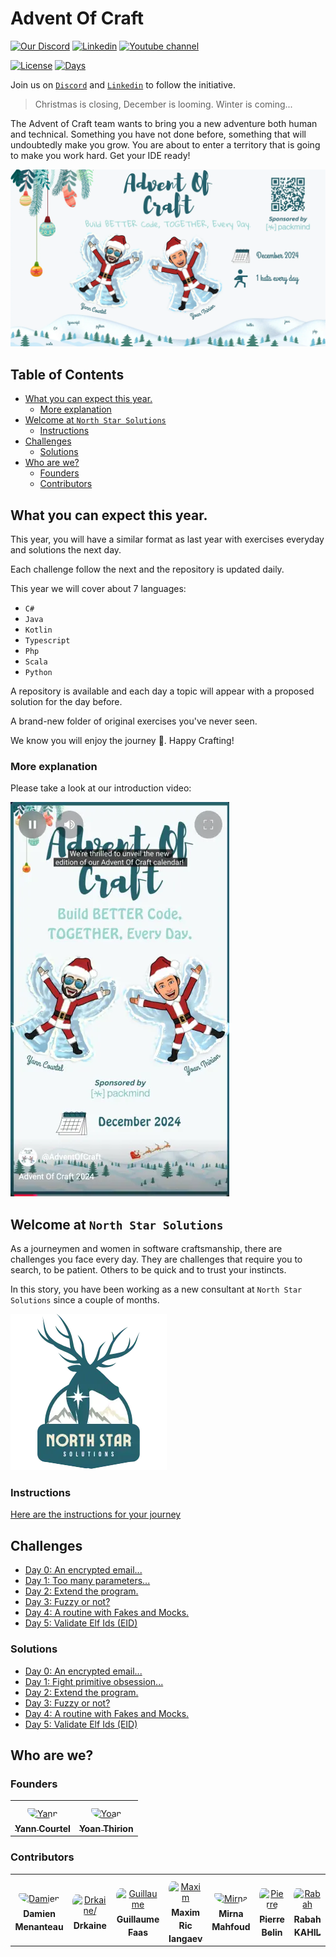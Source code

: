 # Advent Of Craft
[![Our Discord](https://img.shields.io/badge/Discord-7289DA?style=for-the-badge&logo=discord&logoColor=white)](https://discord.gg/E5Z9s9UKTS)
[![Linkedin](https://img.shields.io/badge/LinkedIn-0077B5?style=for-the-badge&logo=linkedin&logoColor=white)](https://www.linkedin.com/company/advent-of-craft)
[![Youtube channel](https://camo.githubusercontent.com/94b947e758f767a15576edfb06cc06075d6b62ef7a8946db69c5ce4a2ee830f7/68747470733a2f2f696d672e736869656c64732e696f2f62616467652f596f75547562652d4646303030303f7374796c653d666f722d7468652d6261646765266c6f676f3d796f7574756265266c6f676f436f6c6f723d7768697465)](https://www.youtube.com/@AdventOfCraft)

[![License](https://img.shields.io/github/license/advent-of-craft/2024.svg)](https://github.com/advent-of-craft/2024/blob/main/LICENSE) [![Days](https://img.shields.io/badge/%F0%9F%8E%85%20aoc%202024-day%2005-green)](https://github.com/advent-of-craft/2024)

Join us on [`Discord`](https://discord.gg/E5Z9s9UKTS) and [`Linkedin`](https://www.linkedin.com/company/advent-of-craft) to follow the initiative.

> Christmas is closing, December is looming. Winter is coming...

The Advent of Craft team wants to bring you a new adventure both human and technical. Something you have not done before, something that will undoubtedly make you grow.
You are about to enter a territory that is going to make you work hard.
Get your IDE ready!

![Advent Of Craft 2024](img/advent-of-craft.webp)

## Table of Contents
- [What you can expect this year.](#what-you-can-expect-this-year)
    - [More explanation](#more-explanation)
- [Welcome at `North Star Solutions`](#welcome-at-north-star-solutions)
    - [Instructions](#instructions)
- [Challenges](#challenges)
  - [Solutions](#solutions)
- [Who are we?](#who-are-we)
    - [Founders](#founders)
    - [Contributors](#contributors)

## What you can expect this year.

This year, you will have a similar format as last year with exercises everyday and solutions the next day.

Each challenge follow the next and the repository is updated daily.

This year we will cover about 7 languages:

- `C#`
- `Java`
- `Kotlin`
- `Typescript`
- `Php`
- `Scala`
- `Python`

A repository is available and each day a topic will appear with a proposed solution for the day before.

A brand-new folder of original exercises you've never seen.

We know you will enjoy the journey 🎅.
Happy Crafting!

### More explanation
Please take a look at our introduction video:

[![Introduction video](img/video.webp)](https://www.youtube.com/shorts/5ZSryorYO8s)

## Welcome at `North Star Solutions`
As a journeymen and women in software craftsmanship, there are challenges you face every day.
They are challenges that require you to search, to be patient. Others to be quick and to trust your instincts.

In this story, you have been working as a new consultant at `North Star Solutions` since a couple of months.

![North Star Solutions](img/north-star-solutions.webp)

### Instructions
[Here are the instructions for your journey](docs/INSTRUCTIONS.md)

## Challenges
- [Day 0: An encrypted email...](docs/day00/challenge.md)
- [Day 1: Too many parameters...](docs/day01/challenge.md)
- [Day 2: Extend the program.](docs/day02/challenge.md)
- [Day 3: Fuzzy or not?](docs/day03/challenge.md)
- [Day 4: A routine with Fakes and Mocks.](docs/day04/challenge.md)
- [Day 5: Validate Elf Ids (EID)](docs/day05/challenge.md)

### Solutions
- [Day 0: An encrypted email...](docs/day00/solution/step-by-step.md)
- [Day 1: Fight primitive obsession...](docs/day01/solution/step-by-step.md)
- [Day 2: Extend the program.](docs/day02/solution/step-by-step.md)
- [Day 3: Fuzzy or not?](docs/day03/solution/step-by-step.md)
- [Day 4: A routine with Fakes and Mocks.](docs/day04/solution/step-by-step.md)
- [Day 5: Validate Elf Ids (EID)](docs/day05/solution/step-by-step.md)

## Who are we?
### Founders
<table>
<tr>
    <td align="center" style="word-wrap: break-word; width: 150.0; height: 150.0">
        <a href=https://github.com/yanncourtel>
            <img src=https://avatars.githubusercontent.com/u/75068587?v=4 width="100;"  style="border-radius:50%;align-items:center;justify-content:center;overflow:hidden;padding-top:10px" alt=Yann Courtel/>
            <br />
            <sub style="font-size:14px"><b>Yann Courtel</b></sub>
        </a>
    </td>
    <td align="center" style="word-wrap: break-word; width: 150.0; height: 150.0">
        <a href=https://github.com/ythirion>
            <img src=https://avatars.githubusercontent.com/u/20967693?v=4 width="100;"  style="border-radius:50%;align-items:center;justify-content:center;overflow:hidden;padding-top:10px" alt=Yoan Thirion/>
            <br />
            <sub style="font-size:14px"><b>Yoan Thirion</b></sub>
        </a>
    </td>
</tr>
</table>

### Contributors
<table>
<tr>
    <td align="center" style="word-wrap: break-word; width: 150.0; height: 150.0">
        <a href=https://github.com/mengdaming>
            <img src=https://avatars.githubusercontent.com/u/1313765?v=4 width="100;"  style="border-radius:50%;align-items:center;justify-content:center;overflow:hidden;padding-top:10px" alt=Damien Menanteau/>
            <br />
            <sub style="font-size:14px"><b>Damien Menanteau</b></sub>
        </a>
    </td>
    <td align="center" style="word-wrap: break-word; width: 150.0; height: 150.0">
        <a href=https://github.com/drkaine>
            <img src=https://avatars.githubusercontent.com/u/16664820?v=4 width="100;"  style="border-radius:50%;align-items:center;justify-content:center;overflow:hidden;padding-top:10px" alt=Drkaine/>
            <br />
            <sub style="font-size:14px"><b>Drkaine</b></sub>
        </a>
    </td>
    <td align="center" style="word-wrap: break-word; width: 150.0; height: 150.0">
        <a href=https://github.com/tr00d>
            <img src=https://avatars.githubusercontent.com/u/59444272?v=4 width="100;"  style="border-radius:50%;align-items:center;justify-content:center;overflow:hidden;padding-top:10px" alt=Guillaume Faas/>
            <br />
            <sub style="font-size:14px"><b>Guillaume Faas</b></sub>
        </a>
    </td>
    <td align="center" style="word-wrap: break-word; width: 150.0; height: 150.0">
        <a href=https://github.com/Audmqx>
            <img src=https://avatars.githubusercontent.com/u/77394867?v=4 width="100;"  style="border-radius:50%;align-items:center;justify-content:center;overflow:hidden;padding-top:10px" alt=Maxim Ric Iangaev/>
            <br />
            <sub style="font-size:14px"><b>Maxim Ric Iangaev</b></sub>
        </a>
    </td>
    <td align="center" style="word-wrap: break-word; width: 150.0; height: 150.0">
        <a href=https://github.com/Mirna-Mfd>
            <img src=https://avatars.githubusercontent.com/u/98544069?v=4 width="100;"  style="border-radius:50%;align-items:center;justify-content:center;overflow:hidden;padding-top:10px" alt=Mirna Mahfoud/>
            <br />
            <sub style="font-size:14px"><b>Mirna Mahfoud</b></sub>
        </a>
    </td>
    <td align="center" style="word-wrap: break-word; width: 150.0; height: 150.0">
        <a href=https://github.com/pierrebelin>
            <img src=https://avatars.githubusercontent.com/u/25244392?v=4 width="100;"  style="border-radius:50%;align-items:center;justify-content:center;overflow:hidden;padding-top:10px" alt=Pierre Belin/>
            <br />
            <sub style="font-size:14px"><b>Pierre Belin</b></sub>
        </a>
    </td>
	<td align="center" style="word-wrap: break-word; width: 150.0; height: 150.0">
        <a href=https://github.com/rabahkahil>
            <img src=https://avatars.githubusercontent.com/u/171915649?v=4 width="100;"  style="border-radius:50%;align-items:center;justify-content:center;overflow:hidden;padding-top:10px" alt=Rabah KAHIL/>
            <br />
            <sub style="font-size:14px"><b>Rabah KAHIL</b></sub>
        </a>
    </td>
</tr>
</table>
